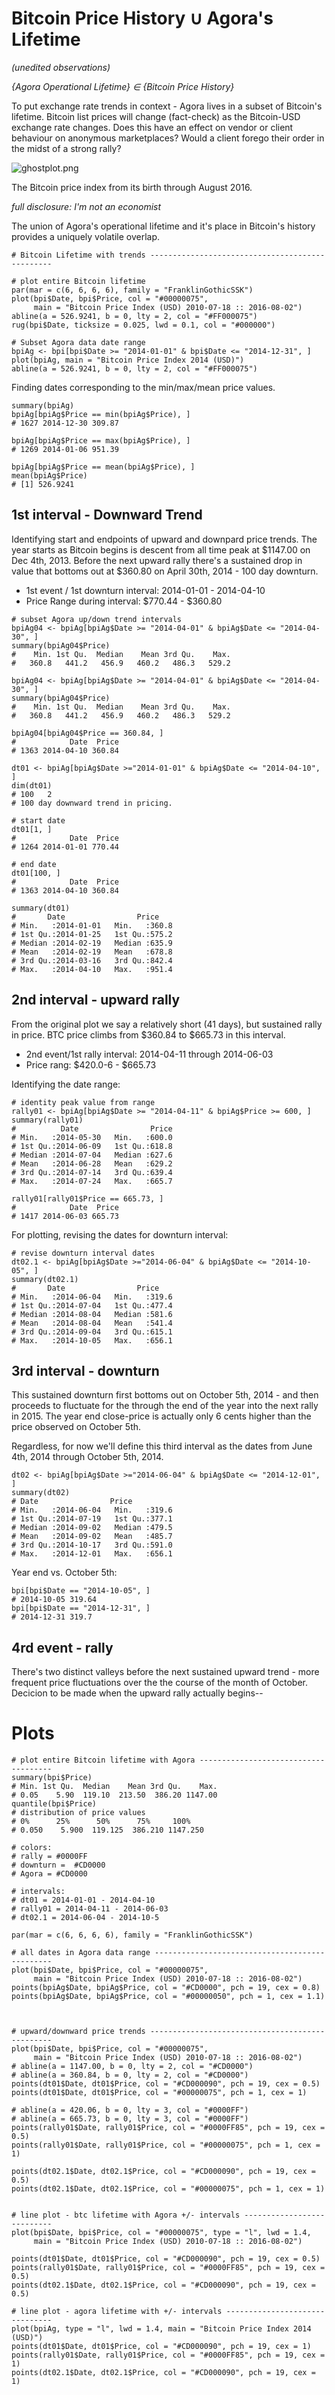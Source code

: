 # Bitcoin Price History ∪ Agora's Lifetime

_(unedited observations)_

_{Agora Operational Lifetime} ∈ {Bitcoin Price History}_

To put exchange rate trends in context - Agora lives in a subset of Bitcoin's lifetime. Bitcoin list prices will change (fact-check) as the Bitcoin-USD exchange rate changes. Does this have an effect on vendor or client behaviour on anonymous marketplaces? Would a client forego their order in the midst of a strong rally? 

![ghostplot.png](plots/BTC/ghostplot.png)

The Bitcoin price index from its birth through August 2016.

_full disclosure: I'm not an economist_

The union of Agora's operational lifetime and it's place in Bitcoin's history provides a uniquely volatile overlap. 


``` {r}
# Bitcoin Lifetime with trends ------------------------------------------------

# plot entire Bitcoin lifetime
par(mar = c(6, 6, 6, 6), family = "FranklinGothicSSK")
plot(bpi$Date, bpi$Price, col = "#00000075",
     main = "Bitcoin Price Index (USD) 2010-07-18 :: 2016-08-02")
abline(a = 526.9241, b = 0, lty = 2, col = "#FF000075")
rug(bpi$Date, ticksize = 0.025, lwd = 0.1, col = "#000000")
```




``` {r}
# Subset Agora data date range
bpiAg <- bpi[bpi$Date >= "2014-01-01" & bpi$Date <= "2014-12-31", ]
plot(bpiAg, main = "Bitcoin Price Index 2014 (USD)")
abline(a = 526.9241, b = 0, lty = 2, col = "#FF000075")
```

Finding dates corresponding to the min/max/mean price values.

``` {r}
summary(bpiAg)
bpiAg[bpiAg$Price == min(bpiAg$Price), ]
# 1627 2014-12-30 309.87

bpiAg[bpiAg$Price == max(bpiAg$Price), ]
# 1269 2014-01-06 951.39

bpiAg[bpiAg$Price == mean(bpiAg$Price), ]
mean(bpiAg$Price)
# [1] 526.9241
```

## 1st interval - Downward Trend

Identifying start and endpoints of upward and downpard price trends. The year starts as Bitcoin begins is descent from all time peak at $1147.00 on Dec 4th, 2013. Before the next upward rally there's a sustained drop in value that bottoms out at $360.80 on April 30th, 2014 - 100 day downturn.

- 1st event / 1st downturn interval: 2014-01-01 - 2014-04-10
- Price Range during interval: $770.44 - $360.80

``` {r}
# subset Agora up/down trend intervals
bpiAg04 <- bpiAg[bpiAg$Date >= "2014-04-01" & bpiAg$Date <= "2014-04-30", ]
summary(bpiAg04$Price)
#    Min. 1st Qu.  Median    Mean 3rd Qu.    Max. 
#   360.8   441.2   456.9   460.2   486.3   529.2
```

``` {r}
bpiAg04 <- bpiAg[bpiAg$Date >= "2014-04-01" & bpiAg$Date <= "2014-04-30", ]
summary(bpiAg04$Price)
#    Min. 1st Qu.  Median    Mean 3rd Qu.    Max. 
#   360.8   441.2   456.9   460.2   486.3   529.2

bpiAg04[bpiAg04$Price == 360.84, ]
#            Date  Price
# 1363 2014-04-10 360.84

dt01 <- bpiAg[bpiAg$Date >="2014-01-01" & bpiAg$Date <= "2014-04-10", ]
dim(dt01)
# 100   2
# 100 day downward trend in pricing.

# start date
dt01[1, ]
#            Date  Price
# 1264 2014-01-01 770.44

# end date
dt01[100, ]
#            Date  Price
# 1363 2014-04-10 360.84

summary(dt01)
#       Date                Price      
# Min.   :2014-01-01   Min.   :360.8  
# 1st Qu.:2014-01-25   1st Qu.:575.2  
# Median :2014-02-19   Median :635.9  
# Mean   :2014-02-19   Mean   :678.8  
# 3rd Qu.:2014-03-16   3rd Qu.:842.4  
# Max.   :2014-04-10   Max.   :951.4
```

## 2nd interval - upward rally

From the original plot we say a relatively short (41 days), but sustained rally in price. BTC price climbs from $360.84 to $665.73 in this interval.

- 2nd event/1st rally interval: 2014-04-11 through 2014-06-03
- Price rang: $420.0-6 - $665.73

Identifying the date range:

``` {r}
# identity peak value from range
rally01 <- bpiAg[bpiAg$Date >= "2014-04-11" & bpiAg$Price >= 600, ]
summary(rally01)
#          Date                Price      
# Min.   :2014-05-30   Min.   :600.0  
# 1st Qu.:2014-06-09   1st Qu.:618.8  
# Median :2014-07-04   Median :627.6  
# Mean   :2014-06-28   Mean   :629.2  
# 3rd Qu.:2014-07-14   3rd Qu.:639.4  
# Max.   :2014-07-24   Max.   :665.7

rally01[rally01$Price == 665.73, ]
#            Date  Price
# 1417 2014-06-03 665.73
```

For plotting, revising the dates for downturn interval:

``` {r}
# revise downturn interval dates
dt02.1 <- bpiAg[bpiAg$Date >="2014-06-04" & bpiAg$Date <= "2014-10-05", ] 
summary(dt02.1)
#       Date                Price      
# Min.   :2014-06-04   Min.   :319.6  
# 1st Qu.:2014-07-04   1st Qu.:477.4  
# Median :2014-08-04   Median :581.6  
# Mean   :2014-08-04   Mean   :541.4  
# 3rd Qu.:2014-09-04   3rd Qu.:615.1  
# Max.   :2014-10-05   Max.   :656.1
```

## 3rd interval - downturn

This sustained downturn first bottoms out on October 5th, 2014 - and then proceeds to fluctuate for the through the end of the year into the next rally in 2015. The year end close-price is actually only 6 cents higher than the price observed on October 5th. 

Regardless, for now we'll define this third interval as the dates from June 4th, 2014 through October 5th, 2014. 

``` {r}
dt02 <- bpiAg[bpiAg$Date >="2014-06-04" & bpiAg$Date <= "2014-12-01", ] 
summary(dt02)
# Date                Price      
# Min.   :2014-06-04   Min.   :319.6  
# 1st Qu.:2014-07-19   1st Qu.:377.1  
# Median :2014-09-02   Median :479.5  
# Mean   :2014-09-02   Mean   :485.7  
# 3rd Qu.:2014-10-17   3rd Qu.:591.0  
# Max.   :2014-12-01   Max.   :656.1 
```

Year end vs. October 5th:
``` {r}
bpi[bpi$Date == "2014-10-05", ]
# 2014-10-05 319.64
bpi[bpi$Date == "2014-12-31", ]
# 2014-12-31 319.7
```

## 4rd event - rally

There's two distinct valleys before the next sustained upward trend - more frequent price fluctuations over the the course of the month of October. Decicion to be made when the upward rally actually begins--

# Plots

``` {r}
# plot entire Bitcoin lifetime with Agora -------------------------------------
summary(bpi$Price)
# Min. 1st Qu.  Median    Mean 3rd Qu.    Max. 
# 0.05    5.90  119.10  213.50  386.20 1147.00
quantile(bpi$Price)
# distribution of price values
# 0%      25%      50%      75%     100% 
# 0.050    5.900  119.125  386.210 1147.250

# colors:
# rally = #0000FF
# downturn =  #CD0000
# Agora = #CD0000

# intervals:
# dt01 = 2014-01-01 - 2014-04-10
# rally01 = 2014-04-11 - 2014-06-03
# dt02.1 = 2014-06-04 - 2014-10-5

par(mar = c(6, 6, 6, 6), family = "FranklinGothicSSK")

# all dates in Agora data range -----------------------------------------------
plot(bpi$Date, bpi$Price, col = "#00000075",
     main = "Bitcoin Price Index (USD) 2010-07-18 :: 2016-08-02")
points(bpiAg$Date, bpiAg$Price, col = "#CD0000", pch = 19, cex = 0.8)
points(bpiAg$Date, bpiAg$Price, col = "#00000050", pch = 1, cex = 1.1)



# upward/downward price trends ------------------------------------------------
plot(bpi$Date, bpi$Price, col = "#00000075",
     main = "Bitcoin Price Index (USD) 2010-07-18 :: 2016-08-02")
# abline(a = 1147.00, b = 0, lty = 2, col = "#CD0000")
# abline(a = 360.84, b = 0, lty = 2, col = "#CD0000")
points(dt01$Date, dt01$Price, col = "#CD000090", pch = 19, cex = 0.5)
points(dt01$Date, dt01$Price, col = "#00000075", pch = 1, cex = 1)

# abline(a = 420.06, b = 0, lty = 3, col = "#0000FF")
# abline(a = 665.73, b = 0, lty = 3, col = "#0000FF")
points(rally01$Date, rally01$Price, col = "#0000FF85", pch = 19, cex = 0.5)
points(rally01$Date, rally01$Price, col = "#00000075", pch = 1, cex = 1)

points(dt02.1$Date, dt02.1$Price, col = "#CD000090", pch = 19, cex = 0.5)
points(dt02.1$Date, dt02.1$Price, col = "#00000075", pch = 1, cex = 1)


# line plot - btc lifetime with Agora +/- intervals ---------------------------
plot(bpi$Date, bpi$Price, col = "#00000075", type = "l", lwd = 1.4,
     main = "Bitcoin Price Index (USD) 2010-07-18 :: 2016-08-02")

points(dt01$Date, dt01$Price, col = "#CD000090", pch = 19, cex = 0.5)
points(rally01$Date, rally01$Price, col = "#0000FF85", pch = 19, cex = 0.5)
points(dt02.1$Date, dt02.1$Price, col = "#CD000090", pch = 19, cex = 0.5)

# line plot - agora lifetime with +/- intervals -------------------------------
plot(bpiAg, type = "l", lwd = 1.4, main = "Bitcoin Price Index 2014 (USD)")
points(dt01$Date, dt01$Price, col = "#CD000090", pch = 19, cex = 1)
points(rally01$Date, rally01$Price, col = "#0000FF85", pch = 19, cex = 1)
points(dt02.1$Date, dt02.1$Price, col = "#CD000090", pch = 19, cex = 1)
```

